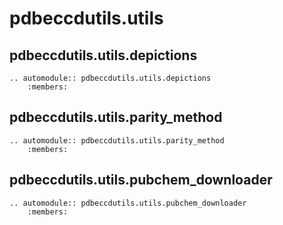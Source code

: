pdbeccdutils.utils
==================

pdbeccdutils.utils.depictions
-----------------------------
```eval_rst
.. automodule:: pdbeccdutils.utils.depictions
    :members:
```

pdbeccdutils.utils.parity_method
--------------------------------    
```eval_rst
.. automodule:: pdbeccdutils.utils.parity_method
    :members:
```

pdbeccdutils.utils.pubchem_downloader
-------------------------------------
```eval_rst
.. automodule:: pdbeccdutils.utils.pubchem_downloader
    :members:
```    